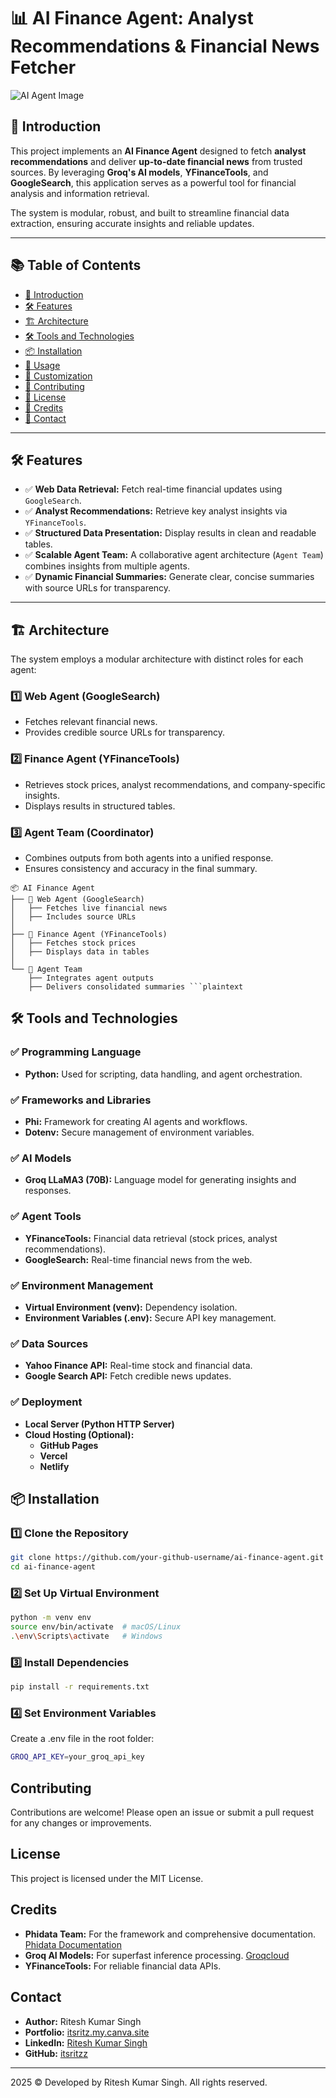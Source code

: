 # 📊 **AI Finance Agent: Analyst Recommendations & Financial News Fetcher**

![AI Agent Image]()

## 🚀 **Introduction**

This project implements an **AI Finance Agent** designed to fetch **analyst recommendations** and deliver **up-to-date financial news** from trusted sources. By leveraging **Groq's AI models**, **YFinanceTools**, and **GoogleSearch**, this application serves as a powerful tool for financial analysis and information retrieval.

The system is modular, robust, and built to streamline financial data extraction, ensuring accurate insights and reliable updates.

---

## 📚 **Table of Contents**

- [🚀 Introduction](#-introduction)  
- [🛠️ Features](#-features)  
- [🏗️ Architecture](#-architecture)  
- [🛠️ Tools and Technologies](#-tools-and-technologies)  
- [📦 Installation](#-installation)  
- [🚀 Usage](#-usage)  
- [🎨 Customization](#-customization)  
- [🤝 Contributing](#-contributing)  
- [📝 License](#-license)  
- [🙌 Credits](#-credits)  
- [📲 Contact](#-contact)  

---

## 🛠️ **Features**

- ✅ **Web Data Retrieval:** Fetch real-time financial updates using `GoogleSearch`.  
- ✅ **Analyst Recommendations:** Retrieve key analyst insights via `YFinanceTools`.  
- ✅ **Structured Data Presentation:** Display results in clean and readable tables.  
- ✅ **Scalable Agent Team:** A collaborative agent architecture (`Agent Team`) combines insights from multiple agents.  
- ✅ **Dynamic Financial Summaries:** Generate clear, concise summaries with source URLs for transparency.  

---

## 🏗️ **Architecture**

The system employs a modular architecture with distinct roles for each agent:

### **1️⃣ Web Agent (GoogleSearch)**  
- Fetches relevant financial news.  
- Provides credible source URLs for transparency.  

### **2️⃣ Finance Agent (YFinanceTools)**  
- Retrieves stock prices, analyst recommendations, and company-specific insights.  
- Displays results in structured tables.  

### **3️⃣ Agent Team (Coordinator)**  
- Combines outputs from both agents into a unified response.  
- Ensures consistency and accuracy in the final summary.  

```plaintext
📦 AI Finance Agent  
├── 🤖 Web Agent (GoogleSearch)  
│   ├── Fetches live financial news  
│   ├── Includes source URLs  
│  
├── 💼 Finance Agent (YFinanceTools)  
│   ├── Fetches stock prices  
│   ├── Displays data in tables  
│  
└── 🧠 Agent Team  
    ├── Integrates agent outputs  
    ├── Delivers consolidated summaries ```plaintext
```

## 🛠️ **Tools and Technologies**

### ✅ **Programming Language**
- **Python:** Used for scripting, data handling, and agent orchestration.

### ✅ **Frameworks and Libraries**
- **Phi:** Framework for creating AI agents and workflows.  
- **Dotenv:** Secure management of environment variables.

### ✅ **AI Models**
- **Groq LLaMA3 (70B):** Language model for generating insights and responses.

### ✅ **Agent Tools**
- **YFinanceTools:** Financial data retrieval (stock prices, analyst recommendations).  
- **GoogleSearch:** Real-time financial news from the web.

### ✅ **Environment Management**
- **Virtual Environment (venv):** Dependency isolation.  
- **Environment Variables (.env):** Secure API key management.

### ✅ **Data Sources**
- **Yahoo Finance API:** Real-time stock and financial data.  
- **Google Search API:** Fetch credible news updates.

### ✅ **Deployment**
- **Local Server (Python HTTP Server)**  
- **Cloud Hosting (Optional):**  
   - **GitHub Pages**  
   - **Vercel**  
   - **Netlify**  

## 📦 **Installation**

### **1️⃣ Clone the Repository**
```bash
git clone https://github.com/your-github-username/ai-finance-agent.git
cd ai-finance-agent
```
### **2️⃣ Set Up Virtual Environment**
```bash
python -m venv env
source env/bin/activate  # macOS/Linux
.\env\Scripts\activate   # Windows
```

### **3️⃣ Install Dependencies**
```bash
pip install -r requirements.txt
```
### **4️⃣ Set Environment Variables**
Create a .env file in the root folder:
```bash
GROQ_API_KEY=your_groq_api_key
```

## Contributing

Contributions are welcome! Please open an issue or submit a pull request for any changes or improvements.

## License

This project is licensed under the MIT License.

## Credits

- **Phidata Team:** For the framework and comprehensive documentation. [Phidata Documentation](https://docs.phidata.com/introduction)
- **Groq AI Models:** For superfast inference processing. [Groqcloud](https://console.groq.com/playground)
- **YFinanceTools:** For reliable financial data APIs.

## Contact

- **Author:** Ritesh Kumar Singh
- **Portfolio:** [itsritz.my.canva.site](https://itsritz.my.canva.site)
- **LinkedIn:** [Ritesh Kumar Singh](https://www.linkedin.com/in/ritesh001/)
- **GitHub:** [itsritzz](https://github.com/itsritzz)

---

2025 © Developed by Ritesh Kumar Singh. All rights reserved.
